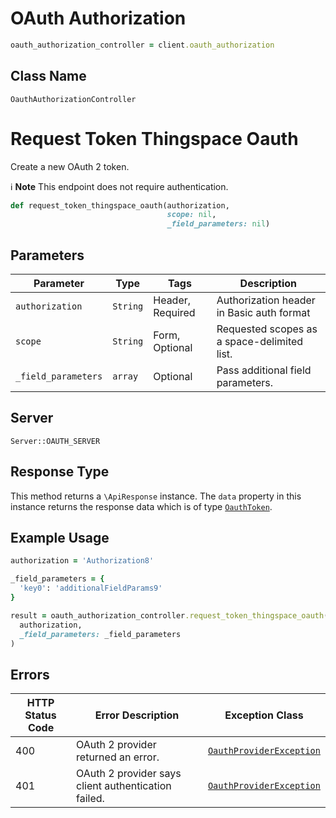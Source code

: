 # OAuth Authorization

```ruby
oauth_authorization_controller = client.oauth_authorization
```

## Class Name

`OauthAuthorizationController`


# Request Token Thingspace Oauth

Create a new OAuth 2 token.

:information_source: **Note** This endpoint does not require authentication.

```ruby
def request_token_thingspace_oauth(authorization,
                                   scope: nil,
                                   _field_parameters: nil)
```

## Parameters

| Parameter | Type | Tags | Description |
|  --- | --- | --- | --- |
| `authorization` | `String` | Header, Required | Authorization header in Basic auth format |
| `scope` | `String` | Form, Optional | Requested scopes as a space-delimited list. |
| `_field_parameters` | `array` | Optional | Pass additional field parameters. |

## Server

`Server::OAUTH_SERVER`

## Response Type

This method returns a `\ApiResponse` instance. The `data` property in this instance returns the response data which is of type [`OauthToken`](../../doc/models/oauth-token.md).

## Example Usage

```ruby
authorization = 'Authorization8'

_field_parameters = {
  'key0': 'additionalFieldParams9'
}

result = oauth_authorization_controller.request_token_thingspace_oauth(
  authorization,
  _field_parameters: _field_parameters
)
```

## Errors

| HTTP Status Code | Error Description | Exception Class |
|  --- | --- | --- |
| 400 | OAuth 2 provider returned an error. | [`OauthProviderException`](../../doc/models/oauth-provider-exception.md) |
| 401 | OAuth 2 provider says client authentication failed. | [`OauthProviderException`](../../doc/models/oauth-provider-exception.md) |


